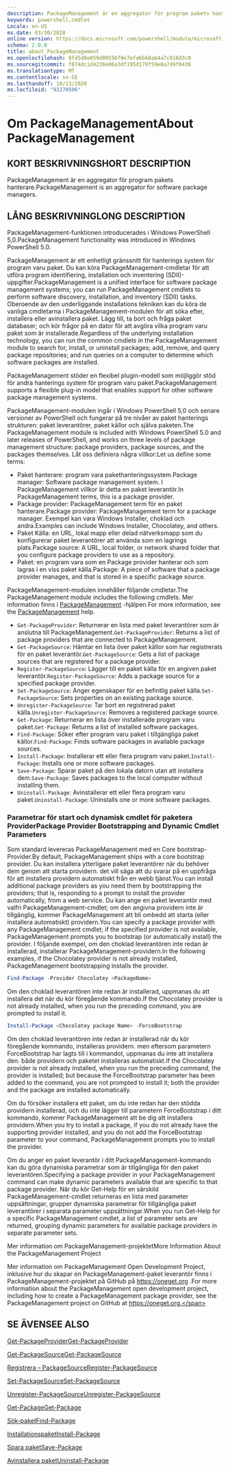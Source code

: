 ```yaml
---
description: PackageManagement är en aggregator för program pakets hanterare.
keywords: powershell,cmdlet
Locale: en-US
ms.date: 03/30/2020
online version: https://docs.microsoft.com/powershell/module/microsoft.powershell.core/about/about_packagemanagement?view=powershell-6&WT.mc_id=ps-gethelp
schema: 2.0.0
title: about_PackageManagement
ms.openlocfilehash: 8fd5d8e059d09556f0e7efa6b68ab4a7c018d3c0
ms.sourcegitcommit: f874dc1d4236e06a3df195d179f59e0a7d9f8436
ms.translationtype: MT
ms.contentlocale: sv-SE
ms.lasthandoff: 10/13/2020
ms.locfileid: "93270596"
---
```

# <a name="about-packagemanagement"></a><span data-ttu-id="94ade-104">Om PackageManagement</span><span class="sxs-lookup"><span data-stu-id="94ade-104">About PackageManagement</span></span>

## <a name="short-description"></a><span data-ttu-id="94ade-105">KORT BESKRIVNING</span><span class="sxs-lookup"><span data-stu-id="94ade-105">SHORT DESCRIPTION</span></span>
<span data-ttu-id="94ade-106">PackageManagement är en aggregator för program pakets hanterare.</span><span class="sxs-lookup"><span data-stu-id="94ade-106">PackageManagement is an aggregator for software package managers.</span></span>

## <a name="long-description"></a><span data-ttu-id="94ade-107">LÅNG BESKRIVNING</span><span class="sxs-lookup"><span data-stu-id="94ade-107">LONG DESCRIPTION</span></span>

<span data-ttu-id="94ade-108">PackageManagement-funktionen introducerades i Windows PowerShell 5,0.</span><span class="sxs-lookup"><span data-stu-id="94ade-108">PackageManagement functionality was introduced in Windows PowerShell 5.0.</span></span>

<span data-ttu-id="94ade-109">PackageManagement är ett enhetligt gränssnitt för hanterings system för program varu paket. Du kan köra PackageManagement-cmdletar för att utföra program identifiering, installation och inventering (SDII)-uppgifter.</span><span class="sxs-lookup"><span data-stu-id="94ade-109">PackageManagement is a unified interface for software package management systems; you can run PackageManagement cmdlets to perform software discovery, installation, and inventory (SDII) tasks.</span></span> <span data-ttu-id="94ade-110">Oberoende av den underliggande installations tekniken kan du köra de vanliga cmdletarna i PackageManagement-modulen för att söka efter, installera eller avinstallera paket. Lägg till, ta bort och fråga paket databaser; och kör frågor på en dator för att avgöra vilka program varu paket som är installerade.</span><span class="sxs-lookup"><span data-stu-id="94ade-110">Regardless of the underlying installation technology, you can run the common cmdlets in the PackageManagement module to search for, install, or uninstall packages; add, remove, and query package repositories; and run queries on a computer to determine which software packages are installed.</span></span>

<span data-ttu-id="94ade-111">PackageManagement stöder en flexibel plugin-modell som möjliggör stöd för andra hanterings system för program varu paket.</span><span class="sxs-lookup"><span data-stu-id="94ade-111">PackageManagement supports a flexible plug-in model that enables support for other software package management systems.</span></span>

<span data-ttu-id="94ade-112">PackageManagement-modulen ingår i Windows PowerShell 5,0 och senare versioner av PowerShell och fungerar på tre nivåer av paket hanterings strukturen: paket leverantörer, paket källor och själva paketen.</span><span class="sxs-lookup"><span data-stu-id="94ade-112">The PackageManagement module is included with Windows PowerShell 5.0 and later releases of PowerShell, and works on three levels of package management structure: package providers, package sources, and the packages themselves.</span></span> <span data-ttu-id="94ade-113">Låt oss definiera några villkor:</span><span class="sxs-lookup"><span data-stu-id="94ade-113">Let us define some terms:</span></span>

- <span data-ttu-id="94ade-114">Paket hanterare: program vara pakethanteringssystem.</span><span class="sxs-lookup"><span data-stu-id="94ade-114">Package manager: Software package management system.</span></span> <span data-ttu-id="94ade-115">I PackageManagement villkor är detta en paket leverantör.</span><span class="sxs-lookup"><span data-stu-id="94ade-115">In PackageManagement terms, this is a package provider.</span></span>
- <span data-ttu-id="94ade-116">Package provider: PackageManagement term för en paket hanterare.</span><span class="sxs-lookup"><span data-stu-id="94ade-116">Package provider: PackageManagement term for a package manager.</span></span> <span data-ttu-id="94ade-117">Exempel kan vara Windows Installer, choklad och andra.</span><span class="sxs-lookup"><span data-stu-id="94ade-117">Examples can include Windows Installer, Chocolatey, and others.</span></span>
- <span data-ttu-id="94ade-118">Paket Källa: en URL, lokal mapp eller delad nätverksmapp som du konfigurerar paket leverantörer att använda som en lagrings plats.</span><span class="sxs-lookup"><span data-stu-id="94ade-118">Package source: A URL, local folder, or network shared folder that you configure package providers to use as a repository.</span></span>
- <span data-ttu-id="94ade-119">Paket: en program vara som en Package provider hanterar och som lagras i en viss paket källa.</span><span class="sxs-lookup"><span data-stu-id="94ade-119">Package: A piece of software that a package provider manages, and that is stored in a specific package source.</span></span>

<span data-ttu-id="94ade-120">PackageManagement-modulen innehåller följande cmdletar.</span><span class="sxs-lookup"><span data-stu-id="94ade-120">The PackageManagement module includes the following cmdlets.</span></span> <span data-ttu-id="94ade-121">Mer information finns i [PackageManagement](/powershell/module/packagemanagement) -hjälpen.</span><span class="sxs-lookup"><span data-stu-id="94ade-121">For more information, see the [PackageManagement](/powershell/module/packagemanagement) help.</span></span>

- <span data-ttu-id="94ade-122">`Get-PackageProvider`: Returnerar en lista med paket leverantörer som är anslutna till PackageManagement.</span><span class="sxs-lookup"><span data-stu-id="94ade-122">`Get-PackageProvider`: Returns a list of package providers that are  connected to PackageManagement.</span></span>
- <span data-ttu-id="94ade-123">`Get-PackageSource`: Hämtar en lista över paket källor som har registrerats för en paket leverantör.</span><span class="sxs-lookup"><span data-stu-id="94ade-123">`Get-PackageSource`: Gets a list of package sources that are registered for a package provider.</span></span>
- <span data-ttu-id="94ade-124">`Register-PackageSource`: Lägger till en paket källa för en angiven paket leverantör.</span><span class="sxs-lookup"><span data-stu-id="94ade-124">`Register-PackageSource`: Adds a package source for a specified package provider.</span></span>
- <span data-ttu-id="94ade-125">`Set-PackageSource`: Anger egenskaper för en befintlig paket källa.</span><span class="sxs-lookup"><span data-stu-id="94ade-125">`Set-PackageSource`: Sets properties on an existing package source.</span></span>
- <span data-ttu-id="94ade-126">`Unregister-PackageSource`: Tar bort en registrerad paket källa.</span><span class="sxs-lookup"><span data-stu-id="94ade-126">`Unregister-PackageSource`: Removes a registered package source.</span></span>
- <span data-ttu-id="94ade-127">`Get-Package`: Returnerar en lista över installerade program varu paket.</span><span class="sxs-lookup"><span data-stu-id="94ade-127">`Get-Package`: Returns a list of installed software packages.</span></span>
- <span data-ttu-id="94ade-128">`Find-Package`: Söker efter program varu paket i tillgängliga paket källor.</span><span class="sxs-lookup"><span data-stu-id="94ade-128">`Find-Package`: Finds software packages in available package sources.</span></span>
- <span data-ttu-id="94ade-129">`Install-Package`: Installerar ett eller flera program varu paket.</span><span class="sxs-lookup"><span data-stu-id="94ade-129">`Install-Package`: Installs one or more software packages.</span></span>
- <span data-ttu-id="94ade-130">`Save-Package`: Sparar paket på den lokala datorn utan att installera dem.</span><span class="sxs-lookup"><span data-stu-id="94ade-130">`Save-Package`: Saves packages to the local computer without installing them.</span></span>
- <span data-ttu-id="94ade-131">`Uninstall-Package`: Avinstallerar ett eller flera program varu paket.</span><span class="sxs-lookup"><span data-stu-id="94ade-131">`Uninstall-Package`: Uninstalls one or more software packages.</span></span>

### <a name="package-provider-bootstrapping-and-dynamic-cmdlet-parameters"></a><span data-ttu-id="94ade-132">Parametrar för start och dynamisk cmdlet för paketera Provider</span><span class="sxs-lookup"><span data-stu-id="94ade-132">Package Provider Bootstrapping and Dynamic Cmdlet Parameters</span></span>

<span data-ttu-id="94ade-133">Som standard levereras PackageManagement med en Core bootstrap-Provider.</span><span class="sxs-lookup"><span data-stu-id="94ade-133">By default, PackageManagement ships with a core bootstrap provider.</span></span> <span data-ttu-id="94ade-134">Du kan installera ytterligare paket leverantörer när du behöver dem genom att starta providern. det vill säga att du svarar på en uppfråga för att installera providern automatiskt från en webb tjänst.</span><span class="sxs-lookup"><span data-stu-id="94ade-134">You can install additional package providers as you need them by bootstrapping the providers; that is, responding to a prompt to install the provider automatically, from a web service.</span></span> <span data-ttu-id="94ade-135">Du kan ange en paket leverantör med valfri PackageManagement-cmdlet; om den angivna providern inte är tillgänglig, kommer PackageManagement att bli ombedd att starta (eller installera automatiskt) providern.</span><span class="sxs-lookup"><span data-stu-id="94ade-135">You can specify a package provider with any PackageManagement cmdlet; if the specified provider is not available, PackageManagement prompts you to bootstrap (or automatically install) the provider.</span></span> <span data-ttu-id="94ade-136">I följande exempel, om den choklad leverantören inte redan är installerad, installerar PackageManagement-providern.</span><span class="sxs-lookup"><span data-stu-id="94ade-136">In the following examples, if the Chocolatey provider is not already installed, PackageManagement bootstrapping installs the provider.</span></span>

```powershell
Find-Package -Provider Chocolatey <PackageName>
```

<span data-ttu-id="94ade-137">Om den choklad leverantören inte redan är installerad, uppmanas du att installera det när du kör föregående kommando.</span><span class="sxs-lookup"><span data-stu-id="94ade-137">If the Chocolatey provider is not already installed, when you run the preceding command, you are prompted to install it.</span></span>

```powershell
Install-Package <Chocolatey package Name> -ForceBootstrap
```

<span data-ttu-id="94ade-138">Om den choklad leverantören inte redan är installerad när du kör föregående kommando, installeras providern. men eftersom parametern ForceBootstrap har lagts till i kommandot, uppmanas du inte att installera den. både providern och paketet installeras automatiskt.</span><span class="sxs-lookup"><span data-stu-id="94ade-138">If the Chocolatey provider is not already installed, when you run the preceding command, the provider is installed; but because the ForceBootstrap parameter has been added to the command, you are not prompted to install it; both the provider and the package are installed automatically.</span></span>

<span data-ttu-id="94ade-139">Om du försöker installera ett paket, om du inte redan har den stödda providern installerad, och du inte lägger till parametern ForceBootstrap i ditt kommando, kommer PackageManagement att be dig att installera providern.</span><span class="sxs-lookup"><span data-stu-id="94ade-139">When you try to install a package, if you do not already have the supporting provider installed, and you do not add the ForceBootstrap parameter to your command, PackageManagement prompts you to install the provider.</span></span>

<span data-ttu-id="94ade-140">Om du anger en paket leverantör i ditt PackageManagement-kommando kan du göra dynamiska parametrar som är tillgängliga för den paket leverantören.</span><span class="sxs-lookup"><span data-stu-id="94ade-140">Specifying a package provider in your PackageManagement command can make dynamic parameters available that are specific to that package provider.</span></span> <span data-ttu-id="94ade-141">När du kör Get-Help för en särskild PackageManagement-cmdlet returneras en lista med parameter uppsättningar, grupper dynamiska parametrar för tillgängliga paket leverantörer i separata parameter uppsättningar.</span><span class="sxs-lookup"><span data-stu-id="94ade-141">When you run Get-Help for a specific PackageManagement cmdlet, a list of parameter sets are returned, grouping dynamic parameters for available package providers in separate parameter sets.</span></span>

<span data-ttu-id="94ade-142">Mer information om PackageManagement-projektet</span><span class="sxs-lookup"><span data-stu-id="94ade-142">More Information About the PackageManagement Project</span></span>

<span data-ttu-id="94ade-143">Mer information om PackageManagement Open Development Project, inklusive hur du skapar en PackageManagement-paket leverantör finns i PackageManagement-projektet på GitHub på https://oneget.org .</span><span class="sxs-lookup"><span data-stu-id="94ade-143">For more information about the PackageManagement open development project, including how to create a PackageManagement package provider, see the PackageManagement project on GitHub at https://oneget.org.</span></span>

## <a name="see-also"></a><span data-ttu-id="94ade-144">SE ÄVEN</span><span class="sxs-lookup"><span data-stu-id="94ade-144">SEE ALSO</span></span>

[<span data-ttu-id="94ade-145">Get-PackageProvider</span><span class="sxs-lookup"><span data-stu-id="94ade-145">Get-PackageProvider</span></span>](xref:PackageManagement.Get-PackageProvider)

[<span data-ttu-id="94ade-146">Get-PackageSource</span><span class="sxs-lookup"><span data-stu-id="94ade-146">Get-PackageSource</span></span>](xref:PackageManagement.Get-PackageSource)

[<span data-ttu-id="94ade-147">Registrera – PackageSource</span><span class="sxs-lookup"><span data-stu-id="94ade-147">Register-PackageSource</span></span>](xref:PackageManagement.Register-PackageSource)

[<span data-ttu-id="94ade-148">Set-PackageSource</span><span class="sxs-lookup"><span data-stu-id="94ade-148">Set-PackageSource</span></span>](xref:PackageManagement.Set-PackageSource)

[<span data-ttu-id="94ade-149">Unregister-PackageSource</span><span class="sxs-lookup"><span data-stu-id="94ade-149">Unregister-PackageSource</span></span>](xref:PackageManagement.Unregister-PackageSource)

[<span data-ttu-id="94ade-150">Get-Package</span><span class="sxs-lookup"><span data-stu-id="94ade-150">Get-Package</span></span>](xref:PackageManagement.Get-Package)

[<span data-ttu-id="94ade-151">Sök-paket</span><span class="sxs-lookup"><span data-stu-id="94ade-151">Find-Package</span></span>](xref:PackageManagement.Find-Package)

[<span data-ttu-id="94ade-152">Installationspaket</span><span class="sxs-lookup"><span data-stu-id="94ade-152">Install-Package</span></span>](xref:PackageManagement.Install-Package)

[<span data-ttu-id="94ade-153">Spara paket</span><span class="sxs-lookup"><span data-stu-id="94ade-153">Save-Package</span></span>](xref:PackageManagement.Save-Package)

[<span data-ttu-id="94ade-154">Avinstallera paket</span><span class="sxs-lookup"><span data-stu-id="94ade-154">Uninstall-Package</span></span>](xref:PackageManagement.Uninstall-Package)
